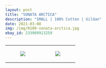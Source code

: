 ```yaml
---
layout: post
title: "SONATA ARCTICA"
description: "SMALL | 100% Cotton | Gildan"
date: 2021-03-08
img: /img/0189-sonata-arctica.jpg
ebay_id: 233989913259
---
```




<table style="width:100%;"><tr><td style="vertical-align:top;">
      <figure class="tmblr-full" data-orig-height="2048" data-orig-width="1365" data-orig-src="https://concertshirts.netlify.app/shirts/0189/0189-01.jpg"><img src="https://64.media.tumblr.com/3f10a80e4aa229d9513db5cae0886c62/db29210555d2da0e-a8/s540x810/e5d657650e543e78a858d3a6e1e1080cb67d87e0.jpg" data-orig-height="2048" data-orig-width="1365" data-orig-src="https://concertshirts.netlify.app/shirts/0189/0189-01.jpg"/></figure></td>
    <td style="vertical-align:top;">
      <figure class="tmblr-full" data-orig-height="2048" data-orig-width="1365" data-orig-src="https://concertshirts.netlify.app/shirts/0189/0189-02.jpg"><img src="https://64.media.tumblr.com/1ea885cf2232064f3eb5f98f0eb6337e/db29210555d2da0e-80/s540x810/725abac98620c75878ab556a435cc84b853b4c10.jpg" data-orig-height="2048" data-orig-width="1365" data-orig-src="https://concertshirts.netlify.app/shirts/0189/0189-02.jpg"/></figure></td>
  </tr></table>
